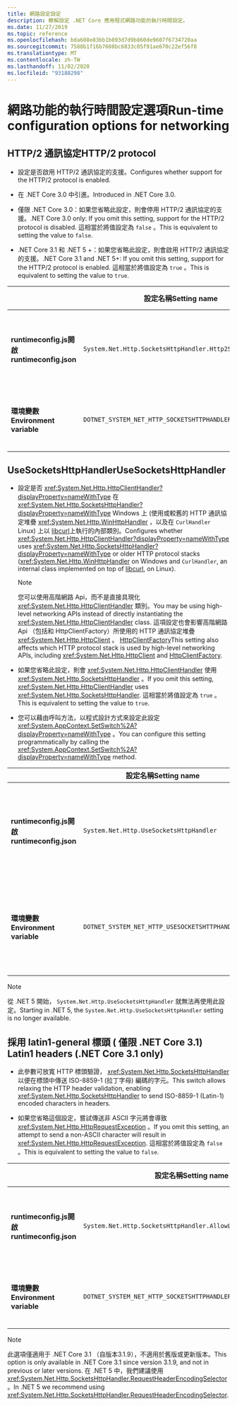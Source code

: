 ```yaml
---
title: 網路設定設定
description: 瞭解設定 .NET Core 應用程式網路功能的執行時間設定。
ms.date: 11/27/2019
ms.topic: reference
ms.openlocfilehash: bda608e83bb1b093d7d9b860de9607f6734720aa
ms.sourcegitcommit: 7588b1f16b7608bc6833c05f91ae670c22ef56f8
ms.translationtype: MT
ms.contentlocale: zh-TW
ms.lasthandoff: 11/02/2020
ms.locfileid: "93188298"
---
```

# <a name="run-time-configuration-options-for-networking"></a><span data-ttu-id="61c68-103">網路功能的執行時間設定選項</span><span class="sxs-lookup"><span data-stu-id="61c68-103">Run-time configuration options for networking</span></span>

## <a name="http2-protocol"></a><span data-ttu-id="61c68-104">HTTP/2 通訊協定</span><span class="sxs-lookup"><span data-stu-id="61c68-104">HTTP/2 protocol</span></span>

- <span data-ttu-id="61c68-105">設定是否啟用 HTTP/2 通訊協定的支援。</span><span class="sxs-lookup"><span data-stu-id="61c68-105">Configures whether support for the HTTP/2 protocol is enabled.</span></span>

- <span data-ttu-id="61c68-106">在 .NET Core 3.0 中引進。</span><span class="sxs-lookup"><span data-stu-id="61c68-106">Introduced in .NET Core 3.0.</span></span>

- <span data-ttu-id="61c68-107">僅限 .NET Core 3.0：如果您省略此設定，則會停用 HTTP/2 通訊協定的支援。</span><span class="sxs-lookup"><span data-stu-id="61c68-107">.NET Core 3.0 only: If you omit this setting, support for the HTTP/2 protocol is disabled.</span></span> <span data-ttu-id="61c68-108">這相當於將值設定為 `false` 。</span><span class="sxs-lookup"><span data-stu-id="61c68-108">This is equivalent to setting the value to `false`.</span></span>

- <span data-ttu-id="61c68-109">.NET Core 3.1 和 .NET 5 +：如果您省略此設定，則會啟用 HTTP/2 通訊協定的支援。</span><span class="sxs-lookup"><span data-stu-id="61c68-109">.NET Core 3.1 and .NET 5+: If you omit this setting, support for the HTTP/2 protocol is enabled.</span></span> <span data-ttu-id="61c68-110">這相當於將值設定為 `true` 。</span><span class="sxs-lookup"><span data-stu-id="61c68-110">This is equivalent to setting the value to `true`.</span></span>

| | <span data-ttu-id="61c68-111">設定名稱</span><span class="sxs-lookup"><span data-stu-id="61c68-111">Setting name</span></span> | <span data-ttu-id="61c68-112">值</span><span class="sxs-lookup"><span data-stu-id="61c68-112">Values</span></span> |
| - | - | - |
| <span data-ttu-id="61c68-113">**runtimeconfig.js開啟**</span><span class="sxs-lookup"><span data-stu-id="61c68-113">**runtimeconfig.json**</span></span> | `System.Net.Http.SocketsHttpHandler.Http2Support` | <span data-ttu-id="61c68-114">`false` -已停用</span><span class="sxs-lookup"><span data-stu-id="61c68-114">`false` - disabled</span></span><br/><span data-ttu-id="61c68-115">`true` -已啟用</span><span class="sxs-lookup"><span data-stu-id="61c68-115">`true` - enabled</span></span> |
| <span data-ttu-id="61c68-116">**環境變數**</span><span class="sxs-lookup"><span data-stu-id="61c68-116">**Environment variable**</span></span> | `DOTNET_SYSTEM_NET_HTTP_SOCKETSHTTPHANDLER_HTTP2SUPPORT` | <span data-ttu-id="61c68-117">`0` -已停用</span><span class="sxs-lookup"><span data-stu-id="61c68-117">`0` - disabled</span></span><br/><span data-ttu-id="61c68-118">`1` -已啟用</span><span class="sxs-lookup"><span data-stu-id="61c68-118">`1` - enabled</span></span> |

## <a name="usesocketshttphandler"></a><span data-ttu-id="61c68-119">UseSocketsHttpHandler</span><span class="sxs-lookup"><span data-stu-id="61c68-119">UseSocketsHttpHandler</span></span>

- <span data-ttu-id="61c68-120">設定是否 <xref:System.Net.Http.HttpClientHandler?displayProperty=nameWithType> 在 <xref:System.Net.Http.SocketsHttpHandler?displayProperty=nameWithType> Windows 上 (使用或較舊的 HTTP 通訊協定堆疊 <xref:System.Net.Http.WinHttpHandler> ，以及在 `CurlHandler` Linux) 上以 [libcurl](https://curl.haxx.se/libcurl/)上執行的內部類別。</span><span class="sxs-lookup"><span data-stu-id="61c68-120">Configures whether <xref:System.Net.Http.HttpClientHandler?displayProperty=nameWithType> uses <xref:System.Net.Http.SocketsHttpHandler?displayProperty=nameWithType> or older HTTP protocol stacks (<xref:System.Net.Http.WinHttpHandler> on Windows and `CurlHandler`, an internal class implemented on top of [libcurl](https://curl.haxx.se/libcurl/), on Linux).</span></span>

  > [!NOTE]
  > <span data-ttu-id="61c68-121">您可以使用高階網路 Api，而不是直接具現化 <xref:System.Net.Http.HttpClientHandler> 類別。</span><span class="sxs-lookup"><span data-stu-id="61c68-121">You may be using high-level networking APIs instead of directly instantiating the <xref:System.Net.Http.HttpClientHandler> class.</span></span> <span data-ttu-id="61c68-122">這項設定也會影響高階網路 Api （包括和 HttpClientFactory）所使用的 HTTP 通訊協定堆疊 <xref:System.Net.Http.HttpClient> 。 [HttpClientFactory](/previous-versions/aspnet/hh995280(v=vs.118))</span><span class="sxs-lookup"><span data-stu-id="61c68-122">This setting also affects which HTTP protocol stack is used by high-level networking APIs, including <xref:System.Net.Http.HttpClient> and [HttpClientFactory](/previous-versions/aspnet/hh995280(v=vs.118)).</span></span>

- <span data-ttu-id="61c68-123">如果您省略此設定，則會 <xref:System.Net.Http.HttpClientHandler> 使用 <xref:System.Net.Http.SocketsHttpHandler> 。</span><span class="sxs-lookup"><span data-stu-id="61c68-123">If you omit this setting, <xref:System.Net.Http.HttpClientHandler> uses <xref:System.Net.Http.SocketsHttpHandler>.</span></span> <span data-ttu-id="61c68-124">這相當於將值設定為 `true` 。</span><span class="sxs-lookup"><span data-stu-id="61c68-124">This is equivalent to setting the value to `true`.</span></span>

- <span data-ttu-id="61c68-125">您可以藉由呼叫方法，以程式設計方式來設定此設定 <xref:System.AppContext.SetSwitch%2A?displayProperty=nameWithType> 。</span><span class="sxs-lookup"><span data-stu-id="61c68-125">You can configure this setting programmatically by calling the <xref:System.AppContext.SetSwitch%2A?displayProperty=nameWithType> method.</span></span>

| | <span data-ttu-id="61c68-126">設定名稱</span><span class="sxs-lookup"><span data-stu-id="61c68-126">Setting name</span></span> | <span data-ttu-id="61c68-127">值</span><span class="sxs-lookup"><span data-stu-id="61c68-127">Values</span></span> |
| - | - | - |
| <span data-ttu-id="61c68-128">**runtimeconfig.js開啟**</span><span class="sxs-lookup"><span data-stu-id="61c68-128">**runtimeconfig.json**</span></span> | `System.Net.Http.UseSocketsHttpHandler` | <span data-ttu-id="61c68-129">`true` -可讓您使用 <xref:System.Net.Http.SocketsHttpHandler></span><span class="sxs-lookup"><span data-stu-id="61c68-129">`true` - enables the use of <xref:System.Net.Http.SocketsHttpHandler></span></span><br/><span data-ttu-id="61c68-130">`false`-可讓您在 <xref:System.Net.Http.WinHttpHandler> Windows 上使用或在 Linux 上使用[libcurl](https://curl.haxx.se/libcurl/)</span><span class="sxs-lookup"><span data-stu-id="61c68-130">`false` - enables the use of <xref:System.Net.Http.WinHttpHandler> on Windows or [libcurl](https://curl.haxx.se/libcurl/) on Linux</span></span> |
| <span data-ttu-id="61c68-131">**環境變數**</span><span class="sxs-lookup"><span data-stu-id="61c68-131">**Environment variable**</span></span> | `DOTNET_SYSTEM_NET_HTTP_USESOCKETSHTTPHANDLER` | <span data-ttu-id="61c68-132">`1` -可讓您使用 <xref:System.Net.Http.SocketsHttpHandler></span><span class="sxs-lookup"><span data-stu-id="61c68-132">`1` - enables the use of <xref:System.Net.Http.SocketsHttpHandler></span></span><br/><span data-ttu-id="61c68-133">`0`-可讓您在 <xref:System.Net.Http.WinHttpHandler> Windows 上使用或在 Linux 上使用[libcurl](https://curl.haxx.se/libcurl/)</span><span class="sxs-lookup"><span data-stu-id="61c68-133">`0` - enables the use of <xref:System.Net.Http.WinHttpHandler> on Windows or [libcurl](https://curl.haxx.se/libcurl/) on Linux</span></span> |

> [!NOTE]
> <span data-ttu-id="61c68-134">從 .NET 5 開始， `System.Net.Http.UseSocketsHttpHandler` 就無法再使用此設定。</span><span class="sxs-lookup"><span data-stu-id="61c68-134">Starting in .NET 5, the `System.Net.Http.UseSocketsHttpHandler` setting is no longer available.</span></span>

## <a name="latin1-headers-net-core-31-only"></a><span data-ttu-id="61c68-135">採用 latin1-general 標頭 ( 僅限 .NET Core 3.1) </span><span class="sxs-lookup"><span data-stu-id="61c68-135">Latin1 headers (.NET Core 3.1 only)</span></span>

- <span data-ttu-id="61c68-136">此參數可放寬 HTTP 標頭驗證， <xref:System.Net.Http.SocketsHttpHandler> 以便在標頭中傳送 ISO-8859-1 (拉丁字母) 編碼的字元。</span><span class="sxs-lookup"><span data-stu-id="61c68-136">This switch allows relaxing the HTTP header validation, enabling <xref:System.Net.Http.SocketsHttpHandler> to send ISO-8859-1 (Latin-1) encoded characters in headers.</span></span>

- <span data-ttu-id="61c68-137">如果您省略這個設定，嘗試傳送非 ASCII 字元將會導致 <xref:System.Net.Http.HttpRequestException> 。</span><span class="sxs-lookup"><span data-stu-id="61c68-137">If you omit this setting, an attempt to send a non-ASCII character will result in <xref:System.Net.Http.HttpRequestException>.</span></span> <span data-ttu-id="61c68-138">這相當於將值設定為 `false` 。</span><span class="sxs-lookup"><span data-stu-id="61c68-138">This is equivalent to setting the value to `false`.</span></span>

| | <span data-ttu-id="61c68-139">設定名稱</span><span class="sxs-lookup"><span data-stu-id="61c68-139">Setting name</span></span> | <span data-ttu-id="61c68-140">值</span><span class="sxs-lookup"><span data-stu-id="61c68-140">Values</span></span> |
| - | - | - |
| <span data-ttu-id="61c68-141">**runtimeconfig.js開啟**</span><span class="sxs-lookup"><span data-stu-id="61c68-141">**runtimeconfig.json**</span></span> | `System.Net.Http.SocketsHttpHandler.AllowLatin1Headers` | <span data-ttu-id="61c68-142">`false` -已停用</span><span class="sxs-lookup"><span data-stu-id="61c68-142">`false` - disabled</span></span><br/><span data-ttu-id="61c68-143">`true` -已啟用</span><span class="sxs-lookup"><span data-stu-id="61c68-143">`true` - enabled</span></span> |
| <span data-ttu-id="61c68-144">**環境變數**</span><span class="sxs-lookup"><span data-stu-id="61c68-144">**Environment variable**</span></span> | `DOTNET_SYSTEM_NET_HTTP_SOCKETSHTTPHANDLER_ALLOWLATIN1HEADERS` | <span data-ttu-id="61c68-145">`0` -已停用</span><span class="sxs-lookup"><span data-stu-id="61c68-145">`0` - disabled</span></span><br/><span data-ttu-id="61c68-146">`1` -已啟用</span><span class="sxs-lookup"><span data-stu-id="61c68-146">`1` - enabled</span></span> |

> [!NOTE]
> <span data-ttu-id="61c68-147">此選項僅適用于 .NET Core 3.1 （自版本3.1.9），不適用於舊版或更新版本。</span><span class="sxs-lookup"><span data-stu-id="61c68-147">This option is only available in .NET Core 3.1 since version 3.1.9, and not in previous or later versions.</span></span> <span data-ttu-id="61c68-148">在 .NET 5 中，我們建議使用 <xref:System.Net.Http.SocketsHttpHandler.RequestHeaderEncodingSelector> 。</span><span class="sxs-lookup"><span data-stu-id="61c68-148">In .NET 5 we recommend using <xref:System.Net.Http.SocketsHttpHandler.RequestHeaderEncodingSelector>.</span></span>
